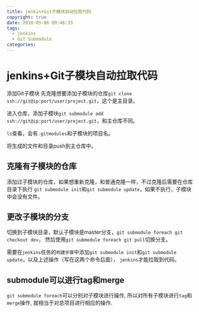 ```yaml
---
title: jenkin+Git子模块自动拉取代码
copyright: true
date: 2018-05-06 09:46:33
tags:
  - jenkins
  - Git Submodule
categories:
---
```


# jenkins+Git子模块自动拉取代码

添加Git子模块
先克隆想要添加子模块的仓库`git clone ssh://git@ip:port/user/project.git`，这个是主目录。

进入仓库，添加子模块`git submodule add ssh://git@ip:port/user/project.git`，和主仓库不同。

`ls`查看，会有`.gitmodules`和子模块的项目名。

将生成的文件和目录push到主仓库中。

## 克隆有子模块的仓库

添加过子模块的仓库，如果想重新克隆，和普通克隆一样，不过克隆后需要在仓库目录下执行
`git submodule init`和`git submodule update`，如果不执行，子模块中会没有文件。

## 更改子模块的分支

切换到子模块目录，默认子模块是master分支，`git submodule foreach git checkout dev`，
然后使用`git submodule foreach git pull`切换分支。

需要在`jenkins`任务的`构建步骤`中添加`git submodule init`和`git submodule update`，以及上述操作（写在这两个命令后面），
`jenkins`才能拉取到代码。

## submodule可以进行tag和merge

`git submodule foreach`可以分别对子模块进行操作, 所以对所有子模块进行`tag`和`merge`操作, 就相当于对总项目进行相应的操作.

